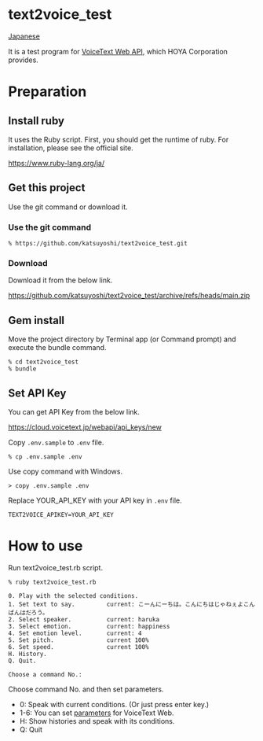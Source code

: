 # text2voice_test

[Japanese](https://github.com/katsuyoshi/text2voice_test/blob/main/README_ja.md)

It is a test program for [VoiceText Web API](https://cloud.voicetext.jp/webapi), which HOYA Corporation provides.

# Preparation

## Install ruby

It uses the Ruby script. First, you should get the runtime of ruby. For installation, please see the official site.

https://www.ruby-lang.org/ja/


## Get this project

Use the git command or download it.

### Use the git command

```
% https://github.com/katsuyoshi/text2voice_test.git
```

### Download

Download it from the below link.

https://github.com/katsuyoshi/text2voice_test/archive/refs/heads/main.zip


## Gem install

Move the project directory by Terminal app (or Command prompt) and execute the bundle command.

```
% cd text2voice_test
% bundle
```

## Set API Key

You can get API Key from the below link.

https://cloud.voicetext.jp/webapi/api_keys/new

Copy ```.env.sample``` to ```.env``` file.

```
% cp .env.sample .env
```

Use copy command with Windows.

```
> copy .env.sample .env
```


Replace YOUR_API_KEY with your API key in ```.env``` file.

```.env
TEXT2VOICE_APIKEY=YOUR_API_KEY
```

# How to use

Run text2voice_test.rb script.

```
% ruby text2voice_test.rb

0. Play with the selected conditions.
1. Set text to say.         current: こーんにーちは。こんにちはじゃねぇよこんばんはだろう。
2. Select speaker.          current: haruka
3. Select emotion.          current: happiness
4. Set emotion level.       current: 4
5. Set pitch.               current 100%
6. Set speed.               current 100%
H. History.
Q. Quit.

Choose a command No.: 
```

Choose command No. and then set parameters.

- 0: Speak with current conditions. (Or just press enter key.)
- 1-6: You can set [parameters](https://cloud.voicetext.jp/webapi/docs/api) for VoiceText Web.
- H: Show histories and speak with its conditions.
- Q: Quit
